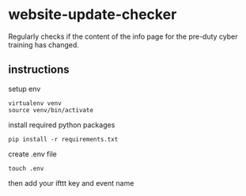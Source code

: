 # website-update-checker

Regularly checks if the content of the info page for the pre-duty cyber training has changed.

## instructions

setup env

    virtualenv venv
    source venv/bin/activate

install required python packages

    pip install -r requirements.txt

create .env file

    touch .env

then add your ifttt key and event name 